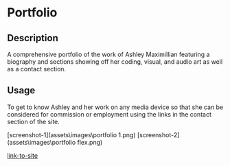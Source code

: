 # Portfolio

## Description

A comprehensive portfolio of the work of Ashley Maximillian featuring a biography and sections showing off her coding, visual, and audio art as well as a contact section.

## Usage

To get to know Ashley and her work on any media device so that she can be considered for commission or employment using the links in the contact section of the site.

[screenshot-1](assets\images\portfolio 1.png)
[screenshot-2](assets\images\portfolio flex.png)

[link-to-site](https://e6m9.github.io/portfolio)


